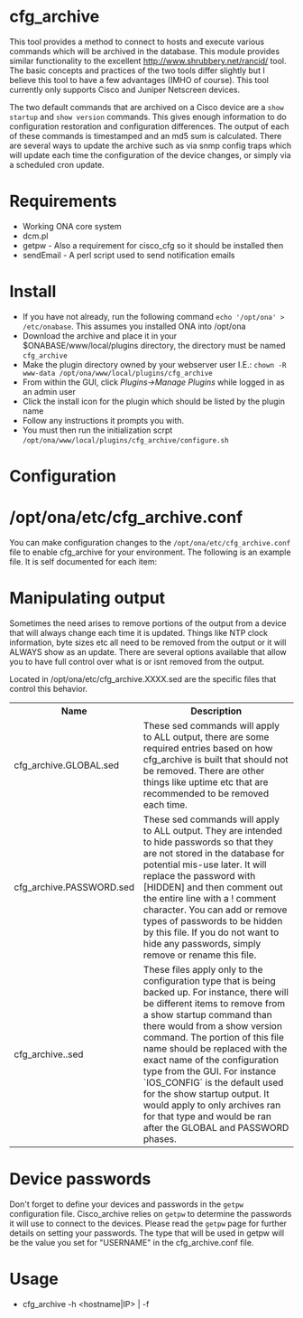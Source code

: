cfg_archive
===========

This tool provides a method to connect to hosts and execute various commands which will be archived in the database.  This module provides similar functionality to the excellent http://www.shrubbery.net/rancid/ tool.  The basic concepts and practices of the two tools differ slightly but I believe this tool to have a few advantages (IMHO of course).  This tool currently only supports Cisco and Juniper Netscreen devices.

The two default commands that are archived on a Cisco device are a `show startup` and `show version` commands.  This gives enough information to do configuration restoration and configuration differences.  The output of each of these commands is timestamped and an md5 sum is calculated.  There are several ways to update the archive such as via snmp config traps which will update each time the configuration of the device changes, or simply via a scheduled cron update.


Requirements
============
  * Working ONA core system
  * dcm.pl
  * getpw - Also a requirement for cisco_cfg so it should be installed then
  * sendEmail - A perl script used to send notification emails

Install
=======
  * If you have not already, run the following command `echo '/opt/ona' > /etc/onabase`.  This assumes you installed ONA into /opt/ona
  * Download the archive and place it in your $ONABASE/www/local/plugins directory, the directory must be named `cfg_archive`
  * Make the plugin directory owned by your webserver user I.E.: `chown -R www-data /opt/ona/www/local/plugins/cfg_archive`
  * From within the GUI, click _Plugins->Manage Plugins_ while logged in as an admin user
  * Click the install icon for the plugin which should be listed by the plugin name 
  * Follow any instructions it prompts you with.
  * You must then run the initialization scrpt `/opt/ona/www/local/plugins/cfg_archive/configure.sh`



Configuration
=============

/opt/ona/etc/cfg_archive.conf
=============================
You can make configuration changes to the `/opt/ona/etc/cfg_archive.conf` file to enable cfg_archive for your environment.  The following is an example file.  It is self documented for each item: 

Manipulating output
===================
Sometimes the need arises to remove portions of the output from a device that will always change each time it is updated.  Things like NTP clock information, byte sizes etc all need to be removed from the output or it will ALWAYS show as an update.  There are several options available that allow you to have full control over what is or isnt removed from the output.

Located in /opt/ona/etc/cfg_archive.XXXX.sed are the specific files that control this behavior.

<table>
<tr>
<th>Name</th><th>Description</th>
</tr>
<tr><td>cfg_archive.GLOBAL.sed</td><td>These sed commands will apply to ALL output, there are some required entries based on how cfg_archive is built that should not be removed.  There are other things like uptime etc that are recommended to be removed each time.</td></tr>
<tr><td>cfg_archive.PASSWORD.sed</td><td>These sed commands will apply to ALL output. They are intended to hide passwords so that they are not stored in the database for potential mis-use later.  It will replace the password with [HIDDEN] and then comment out the entire line with a ! comment character.  You can add or remove types of passwords to be hidden by this file.  If you do not want to hide any passwords, simply remove or rename this file.</td></tr>
<tr><td>cfg_archive.<configtype>.sed</td><td>These files apply only to the configuration type that is being backed up.  For instance, there will be different items to remove from a show startup command than there would from a show version command.  The <configtype> portion of this file name should be replaced with the exact name of the configuration type from the GUI.  For instance `IOS_CONFIG` is the default used for the show startup output.  It would apply to only archives ran for that type and would be ran after the GLOBAL and PASSWORD phases.</td></tr>
</table>


Device passwords
================
Don't forget to define your devices and passwords in the `getpw` configuration file.  Cisco_archive relies on `getpw` to determine the passwords it will use to connect to the devices.  Please read the `getpw` page for further details on setting your passwords.  The type that will be used in getpw will be the value you set for "USERNAME" in the cfg_archive.conf file.

Usage
=====
  * cfg_archive -h <hostname|IP> | -f <filename>




